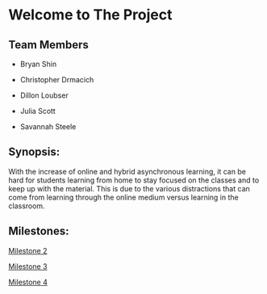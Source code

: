 # Welcome to The Project


## Team Members

* Bryan Shin

* Christopher Drmacich

* Dillon Loubser

* Julia Scott

* Savannah Steele

## Synopsis:

With the increase of online and hybrid asynchronous learning, it can be hard for students learning from home to stay focused on the classes and to keep up with the material. This is due to the various distractions that can come from learning through the online medium versus learning in the classroom.

## Milestones:

[Milestone 2](https://dloubser1.github.io/Milestone-2/)

[Milestone 3](https://dloubser1.github.io/Milestone-3/)

[Milestone 4](https://dloubser1.github.io/Milestone-4/)
